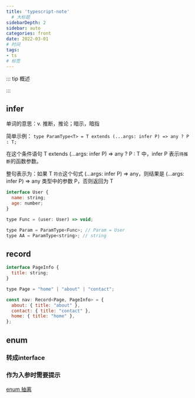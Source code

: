 ```yaml
---
title: 'typescript-note'
  # 大标题
sidebarDepth: 2
sidebar: auto
categories: front
date: 2022-03-01
# 时间
tags:
- ts
# 标签
---
```


::: tip 概述

:::

## infer
单词的意思：v. 推断，推论；暗示，暗指

简单示例：
`type ParamType<T> = T extends (...args: infer P) => any ? P : T;`

在这个条件语句 T extends (...args: infer P) => any ? P : T 中，infer P 表示`待推断`的函数参数。

整句表示为：如果 T `符合`这个句式 (...args: infer P) => any，则结果是 (...args: infer P) => any 类型中的参数 P，否则返回为 T

```js
interface User {
  name: string;
  age: number;
}

type Func = (user: User) => void;

type Param = ParamType<Func>; // Param = User
type AA = ParamType<string>; // string
```



## record
```js
interface PageInfo {
  title: string;
}

type Page = "home" | "about" | "contact";

const nav: Record<Page, PageInfo> = {
  about: { title: "about" },
  contact: { title: "contact" },
  home: { title: "home" },
};
```

## enum
### 转成interface

### 作为入参时需要提示


[enum 抽离](https://www.typescriptlang.org/play?#code/MYewdgzgLgBApmArgWxgFTtNBPADpmAbwCgYZw4YBeGAcgtoBpSYoB3Eau9kW4gX2KhIsKJigA1AIYAbRJRokyFAFxEWZACZSoUtQEYW-ZmR5qlZGNt3mNlsdAN3BZQYOJQ8lDNGly4OPhcnvggAGas4n7yxELg0DAA5nCwNAAUcABuCFAAyikQaj6SsvKBcACU1AB86mTCCWFgXAA8aPAAHmJgmhDo4uUQ1RnZYFBFVVS1WTn5UBAA2jNjALowUn3F0QFeC2grLABOKYiHzU0CcSJJKdtcyVBpDiX+FVcJmaVwAPJgCjcveRpYqDAB0FDeDRAMjgoJkIESaU+-l+sOsUkh8VgyLKHHuty+wIGXggoJ4mMg0Nh8MROICHFB6LJ4jexAA9GyYIAwHQegF-FQAOpoBeo0A3Z6ABCMYIAbRUAjooCmCAAnlAKaKgCzzQB8coBvH0A0eqAZ2VAPfKMDVgB55QBBmoBoOXZnIasAerTQjAAoowAGLDZZ5ApqO2TWokDmWS0wJqtR2dbq9dAu0bjGCOr3wSNzRautYbGB2haOg6+sjHKCnc5gc0wQRAA)





